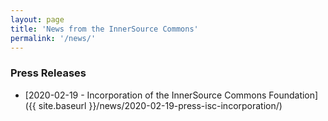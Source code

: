 ```yaml
---
layout: page
title: 'News from the InnerSource Commons'
permalink: '/news/'
---
```


### Press Releases

* [2020-02-19 - Incorporation of the InnerSource Commons Foundation]({{ site.baseurl }}/news/2020-02-19-press-isc-incorporation/)


